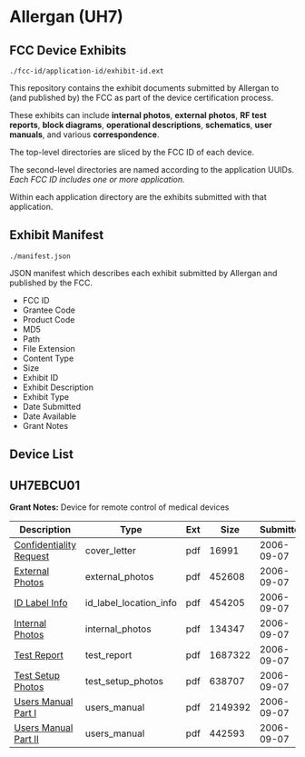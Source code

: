 # Allergan (UH7)
## FCC Device Exhibits

```
./fcc-id/application-id/exhibit-id.ext
```

This repository contains the exhibit documents submitted by Allergan to (and published by) the FCC as part of the device certification process.

These exhibits can include **internal photos**, **external photos**, **RF test reports**, **block diagrams**, **operational descriptions**, **schematics**, **user manuals**, and various **correspondence**.

The top-level directories are sliced by the FCC ID of each device.

The second-level directories are named according to the application UUIDs. *Each FCC ID includes one or more application.*

Within each application directory are the exhibits submitted with that application. 

## Exhibit Manifest

```
./manifest.json
```

JSON manifest which describes each exhibit submitted by Allergan and published by the FCC.

- FCC ID
- Grantee Code
- Product Code
- MD5
- Path
- File Extension
- Content Type
- Size
- Exhibit ID
- Exhibit Description
- Exhibit Type
- Date Submitted
- Date Available
- Grant Notes

## Device List
## UH7EBCU01
**Grant Notes:** Device for remote control of medical devices

| Description | Type | Ext | Size | Submitted | Available |
| ----------- | ---- | --- | ---- | --------- | --------- |
| [Confidentiality Request](UH7EBCU01/bc99aeafa8e4b76ccd105fc4b57b7e83/702109.pdf) | cover_letter | pdf | 16991 | 2006-09-07 | 2006-09-07 |
| [External Photos](UH7EBCU01/bc99aeafa8e4b76ccd105fc4b57b7e83/702110.pdf) | external_photos | pdf | 452608 | 2006-09-07 | 2006-09-07 |
| [ID Label Info](UH7EBCU01/bc99aeafa8e4b76ccd105fc4b57b7e83/702111.pdf) | id_label_location_info | pdf | 454205 | 2006-09-07 | 2006-09-07 |
| [Internal Photos](UH7EBCU01/bc99aeafa8e4b76ccd105fc4b57b7e83/702114.pdf) | internal_photos | pdf | 134347 | 2006-09-07 | 2006-09-07 |
| [Test Report](UH7EBCU01/bc99aeafa8e4b76ccd105fc4b57b7e83/702108.pdf) | test_report | pdf | 1687322 | 2006-09-07 | 2006-09-07 |
| [Test Setup Photos](UH7EBCU01/bc99aeafa8e4b76ccd105fc4b57b7e83/702113.pdf) | test_setup_photos | pdf | 638707 | 2006-09-07 | 2006-09-07 |
| [Users Manual Part I](UH7EBCU01/bc99aeafa8e4b76ccd105fc4b57b7e83/702104.pdf) | users_manual | pdf | 2149392 | 2006-09-07 | 2006-09-07 |
| [Users Manual Part II](UH7EBCU01/bc99aeafa8e4b76ccd105fc4b57b7e83/702105.pdf) | users_manual | pdf | 442593 | 2006-09-07 | 2006-09-07 |
